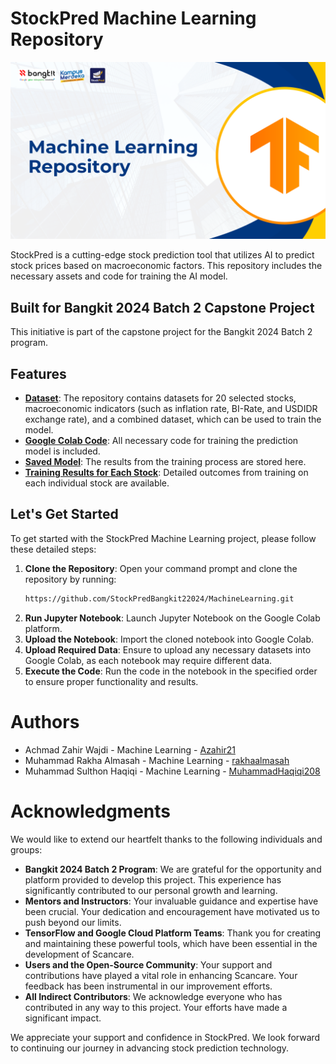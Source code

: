 # StockPred Machine Learning Repository

<img src="https://raw.githubusercontent.com/StockPredBangkit22024/asset/main/MachineLearning%20Cover.png" alt="Machine Learning Cover" width="800">

StockPred is a cutting-edge stock prediction tool that utilizes AI to predict stock prices based on macroeconomic factors. This repository includes the necessary assets and code for training the AI model.

## Built for Bangkit 2024 Batch 2 Capstone Project
This initiative is part of the capstone project for the Bangkit 2024 Batch 2 program.

## Features
- **[Dataset](Dataset)**: The repository contains datasets for 20 selected stocks, macroeconomic indicators (such as inflation rate, BI-Rate, and USDIDR exchange rate), and a combined dataset, which can be used to train the model.
- **[Google Colab Code](Google%20Colab%20Code)**: All necessary code for training the prediction model is included.
- **[Saved Model](Saved%20Model)**: The results from the training process are stored here.
- **[Training Results for Each Stock](Training%20Results%20for%20Each%20Stock)**: Detailed outcomes from training on each individual stock are available.

## Let's Get Started

To get started with the StockPred Machine Learning project, please follow these detailed steps:

1. **Clone the Repository**: Open your command prompt and clone the repository by running:
   ```sh
   https://github.com/StockPredBangkit22024/MachineLearning.git
   ```
2. **Run Jupyter Notebook**: Launch Jupyter Notebook on the Google Colab platform.
3. **Upload the Notebook**: Import the cloned notebook into Google Colab.
4. **Upload Required Data**: Ensure to upload any necessary datasets into Google Colab, as each notebook may require different data.
5. **Execute the Code**: Run the code in the notebook in the specified order to ensure proper functionality and results.

# Authors

- Achmad Zahir Wajdi - Machine Learning - [Azahir21](https://github.com/Azahir21)
- Muhammad Rakha Almasah - Machine Learning - [rakhaalmasah](https://github.com/rakhaalmasah)
- Muhammad Sulthon Haqiqi - Machine Learning - [MuhammadHaqiqi208](https://github.com/MuhammadHaqiqi208)

# Acknowledgments

We would like to extend our heartfelt thanks to the following individuals and groups:

- **Bangkit 2024 Batch 2 Program**: We are grateful for the opportunity and platform provided to develop this project. This experience has significantly contributed to our personal growth and learning.
- **Mentors and Instructors**: Your invaluable guidance and expertise have been crucial. Your dedication and encouragement have motivated us to push beyond our limits.
- **TensorFlow and Google Cloud Platform Teams**: Thank you for creating and maintaining these powerful tools, which have been essential in the development of Scancare.
- **Users and the Open-Source Community**: Your support and contributions have played a vital role in enhancing Scancare. Your feedback has been instrumental in our improvement efforts.
- **All Indirect Contributors**: We acknowledge everyone who has contributed in any way to this project. Your efforts have made a significant impact.

We appreciate your support and confidence in StockPred. We look forward to continuing our journey in advancing stock prediction technology.
